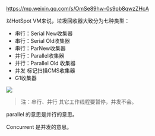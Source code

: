 https://mp.weixin.qq.com/s/OmSe89hw-0s9pb8qwzZHcA

以HotSpot VM来说，垃圾回收器大致分为七种类型：

- 串行：Serial New收集器
- 串行：Serial Old收集器
- 串行：ParNew收集器
- 并行：Parallel收集器
- 并行：Parallel Old 收集器
- 并发 标记扫描CMS收集器
- G1收集器

 ![ ](https://cdn.jsdelivr.net/gh/DogerRain/image@main/img/image-20201105180041789.png)

>注：串行、并行 其它工作线程要暂停，并发不会。

parallel 的意思是并行的意思。

Concurrent 是并发的意思。